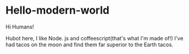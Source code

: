 # Hello-modern-world

Hi Humans!

Hubot here, I like Node. js and coffeescript(that's what I'm  made of!)
I've had tacos on the moon and find them far superior to the Earth tacos.
